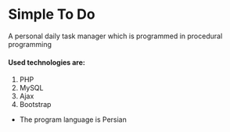 # Simple To Do
A personal daily task manager which is programmed in procedural programming

#### Used technologies are:
1. PHP
2. MySQL
3. Ajax
4. Bootstrap

* The program language is Persian
